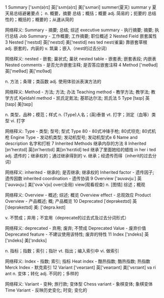 1 Summary
  ['sʌm(ə)rɪ]  英['sʌm(ə)rɪ]  美['sʌməri]
   summer(夏天)  summar y 夏天易总结避暑要点；
  n. 概要，摘要 总结；概括；概要
  adj. 简易的；扼要的 总结性的；概括的；概要的；从速从简的
  
  网络释义:
  Summary - 摘要; 总结; 综述
  executive summary - 执行摘要; 摘要; 执行总结
  Job Summary - 工作概要; 工作摘要; 职位概述
2 Nested   Field 嵌套属性
3 Nested
  ['nestɪd]  英['nestɪd]  美['nestid]
  nes ted   nest(雀巢) 靠嵌套草根  
  adj. 嵌套的，内装的
  v. 筑巢；嵌入（nest的过去分词）
  
  网络释义:
  nested - 嵌套; 巢状式; 巢状
  nested table - 嵌套表; 嵌套表段; 内嵌表
  Nested comments - 是否允许嵌套注释; 是否答应嵌套注释
4 Method
  ['meθəd]  英['meθəd]  美['mɛθəd]
  
  n. 方法；条理；类函数
  adj. 使用体验派表演方法的
  
  网络释义:
  Method - 方法; 方法; 办法
  Teaching method - 教学方法; 教学法; 教学方式
  Kjeldahl method - 凯氏定氮法; 基耶达尔法; 凯氏法
5 Type
  [taɪp]  英[taɪp]  美[taɪp]
  
  n. 类型，品种；模范；样式
  n. (Type)人名；(英)泰普
  vt. 打字；测定（血等）类型
  vi. 打字
  
  网络释义:
  Type - 类型; 型号; 型式
  Type 80 - 80式冲锋手枪; 80式坦克; 80式机枪
  Engine Type - 发动机类型; 发动机型号; 发动机型式e
6 Name and description 名字和打桩 
7 Inherited Methods 继承内存的方法
8 Inherited
  [ɪn'herɪtɪd]  英[ɪn'herɪtɪd]  美[ɪn'hɛrɪtid]
  ted 继承了里面她给的蜡烛 in her i ted
  adj. 遗传的；继承权的；通过继承得到的
  v. 继承；经遗传而得（inherit的过去分词）
  
  网络释义:
  inherited - 继承的; 是否继承; 继承权的
  Inherited factor - 遗传因子; 遗传因数
  inherited coordination - 遗传协调
9 Overview
  ['əʊvəvjuː]  英['əʊvəvjuː]  美['ovɚ'vjʊ]
  over(全局) view(观看视查)
  n. [图情] 综述；概观
  
  网络释义:
  Overview - 概述; 综述; 概览
  Overview effect - 总观效应
  Product Overview - 产品概述; 概; 产品概览
10 Deprecated
   [ˈdeprəkeɪtɪd]  英[ˈdeprəkeɪtɪd]  美: ['deprə.keɪt]
   
   v. 不赞成；弃用；不宜用（deprecate的过去式及过去分词形式）
   
   网络释义:
   deprecated - 弃用; 废弃; 不赞成
   Deprecated Value - 废弃价值
   Deprecated feature - 不建议使用该特性; 废弃的特性
11 Index
   ['ɪndeks]  英['ɪndeks]  美['ɪndɛks]
   
   n. 指标；指数；索引；指针
   vt. 指出；编入索引中
   vi. 做索引
   
   网络释义:
   Index - 指数; 索引; 指标
   Heat index - 酷热指数; 酷热指数; 热指数
   Merck Index - 默克索引
12 Variant
   ['veərɪənt]  英['veərɪənt]  美['vɛrɪənt]
   va ri ant
   n. 变体；转化
   adj. 不同的；多样的
   
   网络释义:
   Variant - 变种; 旅行款; 变体型
   Chess variant - 象棋变体; 象棋变体
   Time Variant - 反映历史变化; 时变; 变化的